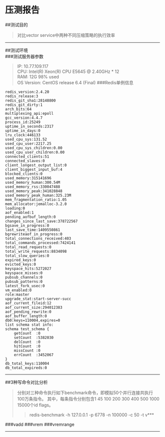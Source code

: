 压测报告
======
##测试目的
>对比vector service中两种不同压缩策略的执行效率
****
##测试环境  
###测试服务器参数
>IP: 10.77.109.117  
>CPU: Intel(R) Xeon(R) CPU E5645  @ 2.40GHz * 12  
>RAM: 12G 98% used  
>OS Version: CentOS release 6.4 (Final)
###Redis单例信息
```
redis_version:2.4.20
redis_release:3
redis_git_sha1:28148800
redis_git_dirty:1
arch_bits:64
multiplexing_api:epoll
gcc_version:4.4.7
process_id:25249
uptime_in_seconds:2317
uptime_in_days:0
lru_clock:446133
used_cpu_sys:131.52
used_cpu_user:2217.25
used_cpu_sys_children:0.00
used_cpu_user_children:0.00
connected_clients:51
connected_slaves:0
client_longest_output_list:0
client_biggest_input_buf:4
blocked_clients:0
used_memory:315141696
used_memory_human:300.54M
used_memory_rss:330047488
used_memory_peak:341028848
used_memory_peak_human:325.23M
mem_fragmentation_ratio:1.05
mem_allocator:jemalloc-3.2.0
loading:0
aof_enabled:1
pending_aofbuf_length:0
changes_since_last_save:378722567
bgsave_in_progress:0
last_save_time:1409550861
bgrewriteaof_in_progress:0
total_connections_received:403
total_commands_processed:7424141
total_read_requests:0
total_write_requests:8834098
total_slow_queries:0
expired_keys:0
evicted_keys:0
keyspace_hits:5272027
keyspace_misses:0
pubsub_channels:0
pubsub_patterns:0
latest_fork_usec:0
vm_enabled:0
role:master
upgrade_stat:start-server-succ
aof_current_fileid:12
aof_current_size:294012383
aof_pending_rewrite:0
aof_buffer_length:0
db0:keys=110004,expires=0
list schema stat info:
schema test_schema {
	getCount  :0 
	setCount  :5382030 
	delCount  :0 
	hitCount  :0 
	missCount :0 
	errCount  :3452067 
}
db_total_keys:110004
db_total_expireds:0

```
****
##3种写命令对比分析
>分别对三种命令执行如下benchmark命令，即模拟50个并行连接共执行100万条指令。
>其中，每条指令分别包含1 45 100 200 300 400 500 1000 15000个id flags。
>>redis-benchmark -h 127.0.0.1 -p 6778 -n 100000 -c 50 -t v***  


###vadd
###vrem
###vremrange
****